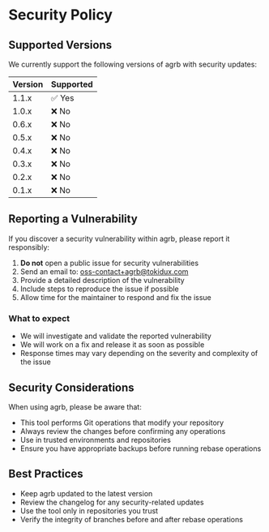 # Security Policy

## Supported Versions

We currently support the following versions of agrb with security updates:

| Version | Supported |
| ------- | ------------------ |
| 1.1.x | ✅ Yes |
| 1.0.x | ❌ No |
| 0.6.x | ❌ No |
| 0.5.x | ❌ No |
| 0.4.x | ❌ No |
| 0.3.x | ❌ No |
| 0.2.x | ❌ No |
| 0.1.x | ❌ No |

## Reporting a Vulnerability

If you discover a security vulnerability within agrb, please report it responsibly:

1. **Do not** open a public issue for security vulnerabilities
2. Send an email to: <oss-contact+agrb@tokidux.com>
3. Provide a detailed description of the vulnerability
4. Include steps to reproduce the issue if possible
5. Allow time for the maintainer to respond and fix the issue

### What to expect

- We will investigate and validate the reported vulnerability
- We will work on a fix and release it as soon as possible
- Response times may vary depending on the severity and complexity of the issue

## Security Considerations

When using agrb, please be aware that:

- This tool performs Git operations that modify your repository
- Always review the changes before confirming any operations
- Use in trusted environments and repositories
- Ensure you have appropriate backups before running rebase operations

## Best Practices

- Keep agrb updated to the latest version
- Review the changelog for any security-related updates
- Use the tool only in repositories you trust
- Verify the integrity of branches before and after rebase operations
